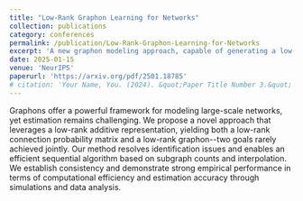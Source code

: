 ```yaml
---
title: "Low-Rank Graphon Learning for Networks"
collection: publications
category: conferences
permalink: /publication/Low-Rank-Graphon-Learning-for-Networks
excerpt: 'A new graphon modeling approach, capable of generating a low-rank connection probability matrix for network data, is proposed along with rigorous analysis.'
date: 2025-01-15
venue: 'NeurIPS'
paperurl: 'https://arxiv.org/pdf/2501.18785'
# citation: 'Your Name, You. (2024). &quot;Paper Title Number 3.&quot; <i>GitHub Journal of Bugs</i>. 1(3).'
---
```


Graphons offer a powerful framework for modeling large-scale networks, yet estimation remains challenging. We propose a novel approach that leverages a low-rank additive representation, yielding both a low-rank connection probability matrix and a low-rank graphon--two goals rarely achieved jointly. Our method resolves identification issues and enables an efficient sequential algorithm based on subgraph counts and interpolation. We establish consistency and demonstrate strong empirical performance in terms of computational efficiency and estimation accuracy through simulations and data analysis.
